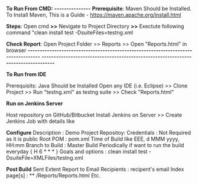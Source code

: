 **To Run From CMD:**
**---------------**
**Prerequisite**: Maven Should be Installed. To Install Maven, This is a Guide - https://maven.apache.org/install.html

**Steps**: Open cmd **>>** Nevigate to Project Directory **>>** Exectute following command "clean install test -DsuiteFiles=testng.xml

**Check Report**: Open Project Folder >> Reports >> Open "Reports.html" in browser
 **----------------------------------------------------------------------------------**
 **----------------------------------------------------------------------------------**
 
**To Run from IDE**

Prerequisits: Java Should be Installed 
Open any IDE (i.e. Eclipse) >> Clone Project >> Run "testng.xml" as testng suite >> Check "Reports.html"

**Run on Jenkins Server**

Host repository on GitHub/Bitbucket 
Install Jenkins on Server >> Create Jenkins Job with details like 

**Configure**
  Description : Demo Project
  Repositoy:
  Credentials : Not Required as it is public
  Root POM : pom.xml
  Time of Build like EEE, d MMM yyyy, HH:mm
  Branch to Build : Master
  Build Periodically if want to run the build everyday { H 6  * * * }
  Goals and options : clean install test -DsuiteFile=XMLFiles/testng.xml
  
**Post Build**
  Sent Extent Report to Email
  Recipients : recipent's email
  Index page[s] : ** /Reports/Reports.html
  Etc. 
